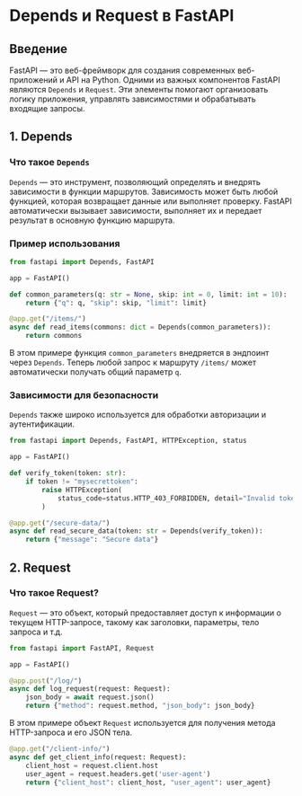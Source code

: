 # Depends и Request в FastAPI

## Введение
FastAPI — это веб-фреймворк для создания современных веб-приложений и API на Python. Одними из важных компонентов FastAPI являются `Depends` и `Request`. Эти элементы помогают организовать логику приложения, управлять зависимостями и обрабатывать входящие запросы.

## 1. Depends

### Что такое `Depends`
`Depends` — это инструмент, позволяющий определять и внедрять зависимости в функции маршрутов. Зависимость может быть любой функцией, которая возвращает данные или выполняет проверку. FastAPI автоматически вызывает зависимости, выполняет их и передает результат в основную функцию маршрута.

### Пример использования
```python
from fastapi import Depends, FastAPI

app = FastAPI()

def common_parameters(q: str = None, skip: int = 0, limit: int = 10):
    return {"q": q, "skip": skip, "limit": limit}

@app.get("/items/")
async def read_items(commons: dict = Depends(common_parameters)):
    return commons
```

В этом примере функция `common_parameters` внедряется в эндпоинт через `Depends`. Теперь любой запрос к маршруту `/items/` может автоматически получать общий параметр `q`.

### Зависимости для безопасности

`Depends` также широко используется для обработки авторизации и аутентификации.

```python
from fastapi import Depends, FastAPI, HTTPException, status

app = FastAPI()

def verify_token(token: str):
    if token != "mysecrettoken":
        raise HTTPException(
            status_code=status.HTTP_403_FORBIDDEN, detail="Invalid token"
        )

@app.get("/secure-data/")
async def read_secure_data(token: str = Depends(verify_token)):
    return {"message": "Secure data"}

```
## 2. Request

### Что такое Request?

`Request` — это объект, который предоставляет доступ к информации о текущем HTTP-запросе, такому как заголовки, параметры, тело запроса и т.д.

```python
from fastapi import FastAPI, Request

app = FastAPI()

@app.post("/log/")
async def log_request(request: Request):
    json_body = await request.json()
    return {"method": request.method, "json_body": json_body}

```

В этом примере объект `Request` используется для получения метода HTTP-запроса и его JSON тела.

```python
@app.get("/client-info/")
async def get_client_info(request: Request):
    client_host = request.client.host
    user_agent = request.headers.get('user-agent')
    return {"client_host": client_host, "user_agent": user_agent}

```

